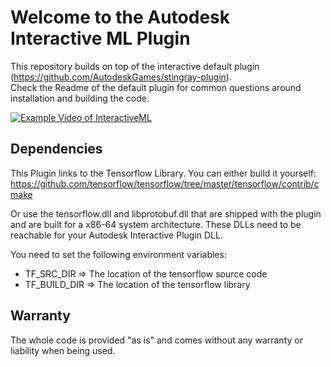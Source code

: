 Welcome to the Autodesk Interactive ML Plugin
============================================================

This repository builds on top of the interactive default plugin (https://github.com/AutodeskGames/stingray-plugin).  
Check the Readme of the default plugin for common questions around installation and building the code.

[![Example Video of InteractiveML](https://img.youtube.com/vi/84CORMRR3ik/0.jpg)](https://www.youtube.com/watch?v=84CORMRR3ik)

## Dependencies

This Plugin links to the Tensorflow Library. You can either build it yourself:
https://github.com/tensorflow/tensorflow/tree/master/tensorflow/contrib/cmake

Or use the tensorflow.dll and libprotobuf.dll that are shipped with the plugin  
and are built for a x86-64 system architecture. These DLLs need to be  
reachable for your Autodesk Interactive Plugin DLL.

You need to set the following environment variables:
* TF_SRC_DIR => The location of the tensorflow source code
* TF_BUILD_DIR => The location of the tensorflow library

## Warranty
The whole code is provided "as is" and comes without any warranty or liability when being used.
